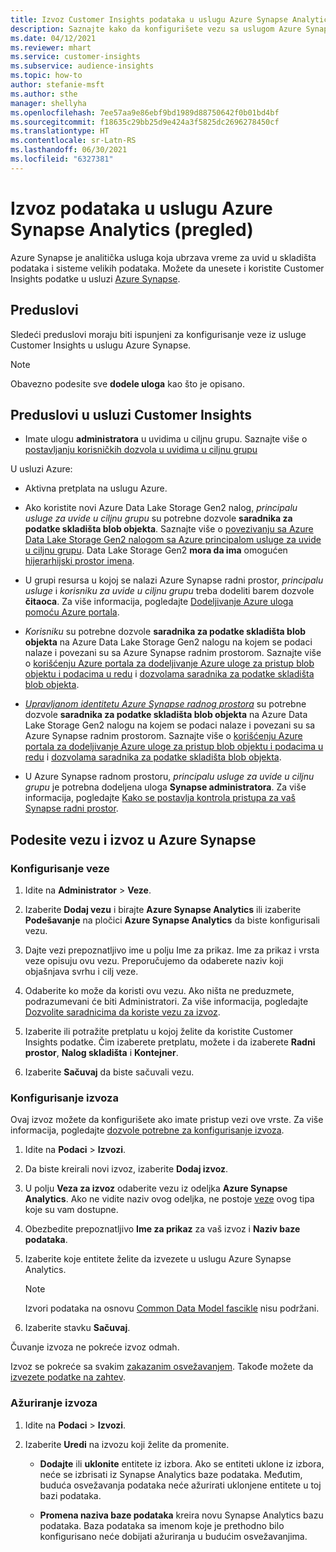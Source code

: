 ```yaml
---
title: Izvoz Customer Insights podataka u uslugu Azure Synapse Analytics
description: Saznajte kako da konfigurišete vezu sa uslugom Azure Synapse Analytics.
ms.date: 04/12/2021
ms.reviewer: mhart
ms.service: customer-insights
ms.subservice: audience-insights
ms.topic: how-to
author: stefanie-msft
ms.author: sthe
manager: shellyha
ms.openlocfilehash: 7ee57aa9e86ebf9bd1989d88750642f0b01bd4bf
ms.sourcegitcommit: f18635c29bb25d9e424a3f5825dc2696278450cf
ms.translationtype: HT
ms.contentlocale: sr-Latn-RS
ms.lasthandoff: 06/30/2021
ms.locfileid: "6327381"
---
```

# <a name="export-data-to-azure-synapse-analytics-preview"></a>Izvoz podataka u uslugu Azure Synapse Analytics (pregled)

Azure Synapse je analitička usluga koja ubrzava vreme za uvid u skladišta podataka i sisteme velikih podataka. Možete da unesete i koristite Customer Insights podatke u usluzi [Azure Synapse](/azure/synapse-analytics/overview-what-is).

## <a name="prerequisites"></a>Preduslovi

Sledeći preduslovi moraju biti ispunjeni za konfigurisanje veze iz usluge Customer Insights u uslugu Azure Synapse.

> [!NOTE]
> Obavezno podesite sve **dodele uloga** kao što je opisano.  

## <a name="prerequisites-in-customer-insights"></a>Preduslovi u usluzi Customer Insights

* Imate ulogu **administratora** u uvidima u ciljnu grupu. Saznajte više o [postavljanju korisničkih dozvola u uvidima u ciljnu grupu](permissions.md#assign-roles-and-permissions)

U usluzi Azure: 

- Aktivna pretplata na uslugu Azure.

- Ako koristite novi Azure Data Lake Storage Gen2 nalog, *principalu usluge za uvide u ciljnu grupu* su potrebne dozvole **saradnika za podatke skladišta blob objekta**. Saznajte više o [povezivanju sa Azure Data Lake Storage Gen2 nalogom sa Azure principalom usluge za uvide u ciljnu grupu](connect-service-principal.md). Data Lake Storage Gen2 **mora da ima** omogućen [hijerarhijski prostor imena](/azure/storage/blobs/data-lake-storage-namespace).

- U grupi resursa u kojoj se nalazi Azure Synapse radni prostor, *principalu usluge* i *korisniku za uvide u ciljnu grupu* treba dodeliti barem dozvole **čitaoca**. Za više informacija, pogledajte [Dodeljivanje Azure uloga pomoću Azure portala](/azure/role-based-access-control/role-assignments-portal).

- *Korisniku* su potrebne dozvole **saradnika za podatke skladišta blob objekta** na Azure Data Lake Storage Gen2 nalogu na kojem se podaci nalaze i povezani su sa Azure Synapse radnim prostorom. Saznajte više o [korišćenju Azure portala za dodeljivanje Azure uloge za pristup blob objektu i podacima u redu](/azure/storage/common/storage-auth-aad-rbac-portal) i [dozvolama saradnika za podatke skladišta blob objekta](/azure/role-based-access-control/built-in-roles#storage-blob-data-contributor).

- *[Upravljanom identitetu Azure Synapse radnog prostora](/azure/synapse-analytics/security/synapse-workspace-managed-identity)* su potrebne dozvole **saradnika za podatke skladišta blob objekta** na Azure Data Lake Storage Gen2 nalogu na kojem se podaci nalaze i povezani su sa Azure Synapse radnim prostorom. Saznajte više o [korišćenju Azure portala za dodeljivanje Azure uloge za pristup blob objektu i podacima u redu](/azure/storage/common/storage-auth-aad-rbac-portal) i [dozvolama saradnika za podatke skladišta blob objekta](/azure/role-based-access-control/built-in-roles#storage-blob-data-contributor).

- U Azure Synapse radnom prostoru, *principalu usluge za uvide u ciljnu grupu* je potrebna dodeljena uloga **Synapse administratora**. Za više informacija, pogledajte [Kako se postavlja kontrola pristupa za vaš Synapse radni prostor](/azure/synapse-analytics/security/how-to-set-up-access-control).

## <a name="set-up-the-connection-and-export-to-azure-synapse"></a>Podesite vezu i izvoz u Azure Synapse

### <a name="configure-a-connection"></a>Konfigurisanje veze

1. Idite na **Administrator** > **Veze**.

1. Izaberite **Dodaj vezu** i birajte **Azure Synapse Analytics** ili izaberite **Podešavanje** na pločici **Azure Synapse Analytics** da biste konfigurisali vezu.

1. Dajte vezi prepoznatljivo ime u polju Ime za prikaz. Ime za prikaz i vrsta veze opisuju ovu vezu. Preporučujemo da odaberete naziv koji objašnjava svrhu i cilj veze.

1. Odaberite ko može da koristi ovu vezu. Ako ništa ne preduzmete, podrazumevani će biti Administratori. Za više informacija, pogledajte [Dozvolite saradnicima da koriste vezu za izvoz](connections.md#allow-contributors-to-use-a-connection-for-exports).

1. Izaberite ili potražite pretplatu u kojoj želite da koristite Customer Insights podatke. Čim izaberete pretplatu, možete i da izaberete **Radni prostor**, **Nalog skladišta** i **Kontejner**.

1. Izaberite **Sačuvaj** da biste sačuvali vezu.

### <a name="configure-an-export"></a>Konfigurisanje izvoza

Ovaj izvoz možete da konfigurišete ako imate pristup vezi ove vrste. Za više informacija, pogledajte [dozvole potrebne za konfigurisanje izvoza](export-destinations.md#set-up-a-new-export).

1. Idite na **Podaci** > **Izvozi**.

1. Da biste kreirali novi izvoz, izaberite **Dodaj izvoz**.

1. U polju **Veza za izvoz** odaberite vezu iz odeljka **Azure Synapse Analytics**. Ako ne vidite naziv ovog odeljka, ne postoje [veze](connections.md) ovog tipa koje su vam dostupne.

1. Obezbedite prepoznatljivo **Ime za prikaz** za vaš izvoz i **Naziv baze podataka**.

1. Izaberite koje entitete želite da izvezete u uslugu Azure Synapse Analytics.
   > [!NOTE]
   > Izvori podataka na osnovu [Common Data Model fascikle](connect-common-data-model.md) nisu podržani.

2. Izaberite stavku **Sačuvaj**.

Čuvanje izvoza ne pokreće izvoz odmah.

Izvoz se pokreće sa svakim [zakazanim osvežavanjem](system.md#schedule-tab). Takođe možete da [izvezete podatke na zahtev](export-destinations.md#run-exports-on-demand).

### <a name="update-an-export"></a>Ažuriranje izvoza

1. Idite na **Podaci** > **Izvozi**.

1. Izaberite **Uredi** na izvozu koji želite da promenite.

   - **Dodajte** ili **uklonite** entitete iz izbora. Ako se entiteti uklone iz izbora, neće se izbrisati iz Synapse Analytics baze podataka. Međutim, buduća osvežavanja podataka neće ažurirati uklonjene entitete u toj bazi podataka.

   - **Promena naziva baze podataka** kreira novu Synapse Analytics bazu podataka. Baza podataka sa imenom koje je prethodno bilo konfigurisano neće dobijati ažuriranja u budućim osvežavanjima.
